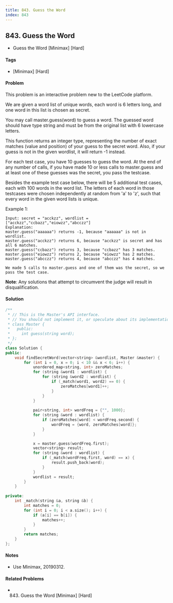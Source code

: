 ```yaml
---
title: 843. Guess the Word
index: 843
---
```


## 843. Guess the Word
- Guess the Word [Minimax] [Hard]

#### Tags
- [Minimax] [Hard]

#### Problem
This problem is an interactive problem new to the LeetCode platform.

We are given a word list of unique words, each word is 6 letters long, and one word in this list is chosen as secret.

You may call master.guess(word) to guess a word.  The guessed word should have type string and must be from the original list with 6 lowercase letters.

This function returns an integer type, representing the number of exact matches (value and position) of your guess to the secret word.  Also, if your guess is not in the given wordlist, it will return -1 instead.

For each test case, you have 10 guesses to guess the word. At the end of any number of calls, if you have made 10 or less calls to master.guess and at least one of these guesses was the secret, you pass the testcase.

Besides the example test case below, there will be 5 additional test cases, each with 100 words in the word list.  The letters of each word in those testcases were chosen independently at random from 'a' to 'z', such that every word in the given word lists is unique.

Example 1:

    Input: secret = "acckzz", wordlist = ["acckzz","ccbazz","eiowzz","abcczz"]
    Explanation:
    master.guess("aaaaaa") returns -1, because "aaaaaa" is not in wordlist.
    master.guess("acckzz") returns 6, because "acckzz" is secret and has all 6 matches.
    master.guess("ccbazz") returns 3, because "ccbazz" has 3 matches.
    master.guess("eiowzz") returns 2, because "eiowzz" has 2 matches.
    master.guess("abcczz") returns 4, because "abcczz" has 4 matches.

    We made 5 calls to master.guess and one of them was the secret, so we pass the test case.

**Note**: Any solutions that attempt to circumvent the judge will result in disqualification.

#### Solution
``` C++
/**
 * // This is the Master's API interface.
 * // You should not implement it, or speculate about its implementation
 * class Master {
 *   public:
 *     int guess(string word);
 * };
 */
class Solution {
public:
    void findSecretWord(vector<string> &wordlist, Master &master) {
        for (int i = 0, x = 0; i < 10 && x < 6; i++) {
            unordered_map<string, int> zeroMatches;
            for (string &word1 : wordlist) {
                for (string &word2 : wordlist) {
                    if (_match(word1, word2) == 0) {
                        zeroMatches[word1]++;
                    }
                }
            }
            
            pair<string, int> wordFreq = {"", 1000};
            for (string &word : wordlist) {
                if (zeroMatches[word] < wordFreq.second) {
                    wordFreq = {word, zeroMatches[word]};
                }
            }

            x = master.guess(wordFreq.first);
            vector<string> result;
            for (string &word : wordlist) {
                if (_match(wordFreq.first, word) == x) {
                    result.push_back(word);
                }
            }
            wordlist = result;
        }
    }
    
private:
    int _match(string &a, string &b) {
        int matches = 0;
        for (int i = 0; i < a.size(); i++) {
            if (a[i] == b[i]) {
                matches++;
            }
        }
        return matches;
    }
};
```

#### Notes
- Use Minimax, 20190312.

#### Related Problems
- 843. Guess the Word [Minimax] [Hard]
